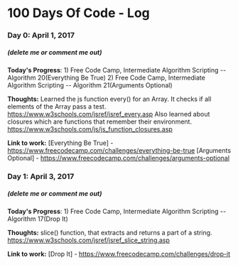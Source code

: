 # 100 Days Of Code - Log

### Day 0: April 1, 2017
##### (delete me or comment me out)

**Today's Progress**: 1) Free Code Camp, Intermediate Algorithm Scripting -- Algorithm 20(Everything Be True)
                      2) Free Code Camp, Intermediate Algorithm Scripting -- Algorithm 21(Arguments Optional)

**Thoughts:** Learned the js function every() for an Array. It checks if all elements of the Array pass a test.       https://www.w3schools.com/jsref/jsref_every.asp
              Also learned about closures which are functions that remember their environment. https://www.w3schools.com/js/js_function_closures.asp

**Link to work:** [Everything Be True] - https://www.freecodecamp.com/challenges/everything-be-true
                  [Arguments Optional] - https://www.freecodecamp.com/challenges/arguments-optional
                  
                  
                  

### Day 1: April 3, 2017
##### (delete me or comment me out)

**Today's Progress**: 1) Free Code Camp, Intermediate Algorithm Scripting -- Algorithm 17(Drop It)

**Thoughts:** slice() function, that extracts and returns a part of a string. https://www.w3schools.com/jsref/jsref_slice_string.asp

**Link to work:** [Drop It] - https://www.freecodecamp.com/challenges/drop-it
                  
